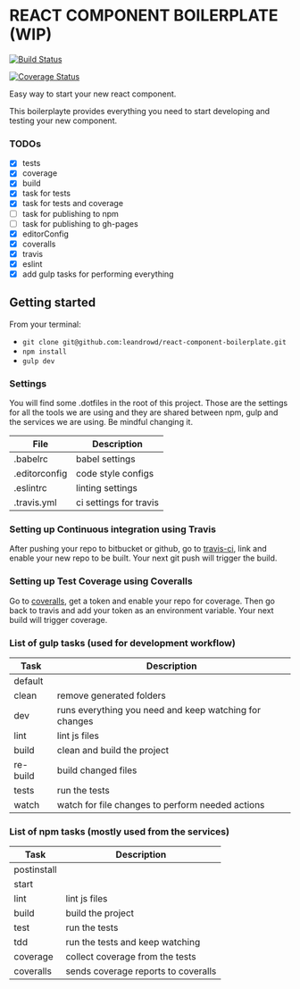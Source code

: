 # REACT COMPONENT BOILERPLATE (WIP)

[![Build Status](https://travis-ci.org/leandrowd/react-component-boilerplate.svg?branch=master)](https://travis-ci.org/leandrowd/react-component-boilerplate)

[![Coverage Status](https://coveralls.io/repos/leandrowd/react-component-boilerplate/badge.svg?branch=master&service=github)](https://coveralls.io/github/leandrowd/react-component-boilerplate?branch=master)

Easy way to start your new react component.

This boilerplayte provides everything you need to start developing and testing your new component.

### TODOs
- [x] tests
- [x] coverage
- [x] build
- [x] task for tests
- [x] task for tests and coverage
- [ ] task for publishing to npm
- [ ] task for publishing to gh-pages
- [x] editorConfig
- [x] coveralls
- [x] travis
- [x] eslint
- [x] add gulp tasks for performing everything

## Getting started

From your terminal:

- `git clone git@github.com:leandrowd/react-component-boilerplate.git`
- `npm install`
- `gulp dev`


### Settings

You will find some .dotfiles in the root of this project. Those are the settings for all the tools we are using and they are shared between npm, gulp and the services we are using. Be mindful changing it.

  | File          | Description |
  |---------------|-------------|
  | .babelrc      | babel settings |
  | .editorconfig | code style configs |
  | .eslintrc     | linting settings |
  | .travis.yml   | ci settings for travis |

### Setting up Continuous integration using Travis

After pushing your repo to bitbucket or github, go to [travis-ci](https://travis-ci.org), link and enable your new repo to be built. Your next git push will trigger the build.

### Setting up Test Coverage using Coveralls

Go to [coveralls](https://coveralls.io), get a token and enable your repo for coverage. Then go back to travis and add your token as an environment variable. Your next build will trigger coverage.


### List of gulp tasks (used for development workflow)

  | Task          | Description |
  |---------------|-------------|
  | default       |
  | clean         | remove generated folders |
  | dev           | runs everything you need and keep watching for changes |
  | lint          | lint js files |
  | build         | clean and build the project  |
  | re-build      | build changed files |
  | tests         | run the tests |
  | watch         | watch for file changes to perform needed actions |


### List of npm tasks (mostly used from the services)

  | Task          | Description |
  |---------------|-------------|
  | postinstall   |
  | start         |
  | lint          | lint js files |
  | build         | build the project |
  | test          | run the tests |
  | tdd           | run the tests and keep watching |
  | coverage      | collect coverage from the tests |
  | coveralls     | sends coverage reports to coveralls |

